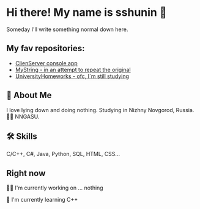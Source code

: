 
# Hi there! My name is sshunin 👋

 Someday I'll write something normal down here.

## My fav repositories:

 - [ClienServer console app](https://github.com/sshun1n/clientserver-cpp)
 - [MyString - in an attempt to repeat the original](https://github.com/sshun1n/mystring-cpp)
 - [UniversityHomeworks - ofc, I`m still studying](github.com/sshun1n/UniversityHomeworks)


## 🚀 About Me
I love lying down and doing nothing.
Studying in Nizhny Novgorod, Russia.
🧑‍🎓 NNGASU.
## 🛠 Skills
C/C++, C#, Java, Python, SQL, HTML, CSS...


## Right now
👩‍💻 I'm currently working on ... nothing

🧠 I'm currently learning C++


